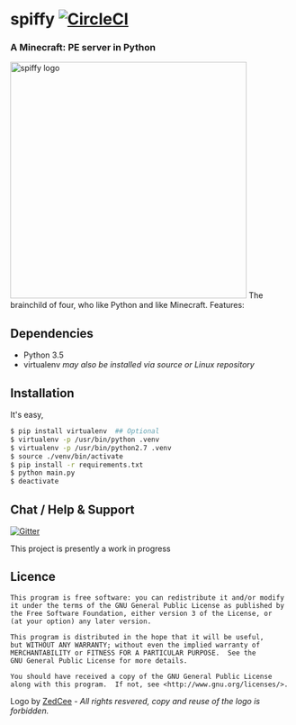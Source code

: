 <!--
# *Announcements:*
This is a dummy announcement for testing purposes
___
-->

spiffy [![CircleCI](https://img.shields.io/circleci/project/spiffy/spiffy.svg)]()
===
### A Minecraft: PE server in Python
 <img src="https://raw.githubusercontent.com/ZedCee/various_graphics/master/sheepLogo/sheepLogoCrossSectionTrans.png" alt="spiffy logo" height="420" width="420"> 
<!--Introduction-->
The brainchild of four, who like Python and like Minecraft.
Features:

Dependencies
---
* Python 3.5
* virtualenv *may also be installed via source or Linux repository*

Installation
---
It's easy, 
```sh
$ pip install virtualenv  ## Optional
$ virtualenv -p /usr/bin/python .venv
$ virtualenv -p /usr/bin/python2.7 .venv
$ source ./venv/bin/activate
$ pip install -r requirements.txt
$ python main.py
$ deactivate
```

Chat / Help & Support
---
[![Gitter](https://badges.gitter.im/spiffy/spiffy.svg)](https://gitter.im/spiffy/spiffy?utm_source=badge&utm_medium=badge&utm_campaign=pr-badge)

This project is presently a work in progress
<!--If you have an issue, please make sure to check the [FAQs](https://github.com/spiffy/spiffy/wiki/FAQs) page before opening any issues. We are constantly fixing issues and are continuously updating, so please also ensure that you are up-to-date before opening any issues.-->

<!--
Documentation
---

Tools
---

More
---
-->

Licence
---
	This program is free software: you can redistribute it and/or modify
	it under the terms of the GNU General Public License as published by
	the Free Software Foundation, either version 3 of the License, or
	(at your option) any later version.

	This program is distributed in the hope that it will be useful,
	but WITHOUT ANY WARRANTY; without even the implied warranty of
	MERCHANTABILITY or FITNESS FOR A PARTICULAR PURPOSE.  See the
	GNU General Public License for more details.

	You should have received a copy of the GNU General Public License
	along with this program.  If not, see <http://www.gnu.org/licenses/>.

Logo by [ZedCee](https://github.com/ZedCee) - *All rights resvered, copy and reuse of the logo is forbidden.*
